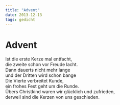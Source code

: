 ```yaml
---
title: "Advent"
date: 2013-12-13
tags: gedicht
---
```

# Advent

Ist die erste Kerze mal entfacht,  
die zweite schon vor Freude lacht.  
Dann dauerts nicht mehr lange  
und der Dritten wird schon bange  
Die Vierte verbreitet Kunde,  
ein frohes Fest geht um die Runde.  
Übers Christkind waren wir glücklich und zufrieden,  
derweil sind die Kerzen von uns geschieden.
